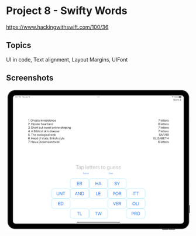 # Project 8 - Swifty Words

https://www.hackingwithswift.com/100/36

## Topics

UI in code, Text alignment, Layout Margins, UIFont

## Screenshots

![screenshot1](screenshots/screen01.png)
